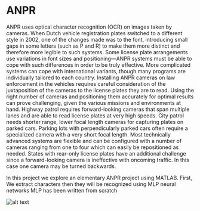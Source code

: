 # ANPR

ANPR uses optical character recognition (OCR) on images taken by cameras. When Dutch vehicle registration plates switched to a different style in 2002, one of the changes made was to the font, introducing small gaps in some letters (such as P and R) to make them more distinct and therefore more legible to such systems. Some license plate arrangements use variations in font sizes and positioning—ANPR systems must be able to cope with such differences in order to be truly effective. More complicated systems can cope with international variants, though many programs are individually tailored to each country.
Installing ANPR cameras on law enforcement in the vehicles requires careful consideration of the juxtaposition of the cameras to the license plates they are to read. Using the right number of cameras and positioning them accurately for optimal results can prove challenging, given the various missions and environments at hand. Highway patrol requires forward-looking cameras that span multiple lanes and are able to read license plates at very high speeds. City patrol needs shorter range, lower focal length cameras for capturing plates on parked cars. Parking lots with perpendicularly parked cars often require a specialized camera with a very short focal length. Most technically advanced systems are flexible and can be configured with a number of cameras ranging from one to four which can easily be repositioned as needed. States with rear-only license plates have an additional challenge since a forward-looking camera is ineffective with oncoming traffic. In this case one camera may be turned backwards.

In this project we explore an elementary ANPR project using MATLAB.
First, We extract characters then they will be recognized using MLP neural networks
MLP has been written from scratch

![alt text](https://www.uplooder.net/img/image/89/9a67f3fe7785c37ccc2b0ff888fa1529/maxresdefault.jpg)
